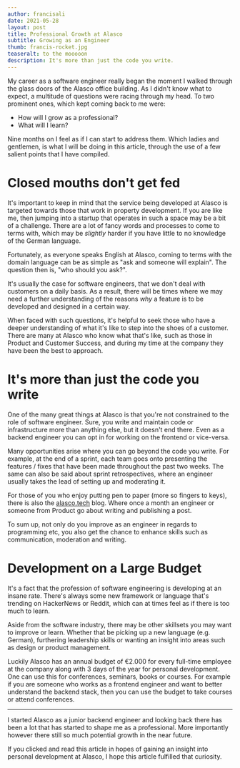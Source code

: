 ```yaml
---
author: francisali
date: 2021-05-28
layout: post
title: Professional Growth at Alasco
subtitle: Growing as an Engineer
thumb: francis-rocket.jpg
teaseralt: to the mooooon
description: It's more than just the code you write.
---
```


My career as a software engineer really began the moment I walked through the glass doors of the Alasco office building. As I didn't know what to expect, a multitude of questions were racing through my head. To two prominent ones, which kept coming back to me were:

- How will I grow as a professional?
- What will I learn?

Nine months on I feel as if I can start to address them. Which ladies and gentlemen, is what I will be doing in this article, through the use of a few salient points that I have compiled.

# Closed mouths don't get fed

It's important to keep in mind that the service being developed at Alasco is targeted towards those that work in property development. If you are like me, then jumping into a startup that operates in such a space may be a bit of a challenge. There are a lot of fancy words and processes to come to terms with, which may be _slightly_ harder if you have little to no knowledge of the German language.

Fortunately, as everyone speaks English at Alasco, coming to terms with the domain language can be as simple as "ask and someone will explain". The question then is, "who should you ask?".

It's usually the case for software engineers, that we don't deal with customers on a daily basis. As a result, there will be times where we may need a further understanding of the reasons _why_ a feature is to be developed and designed in a certain way.

When faced with such questions, it's helpful to seek those who have a deeper understanding of what it's like to step into the shoes of a customer. There are many at Alasco who know what that's like, such as those in Product and Customer Success, and during my time at the company they have been the best to approach.

# It's more than just the code you write

One of the many great things at Alasco is that you're not constrained to the role of software engineer. Sure, you write and maintain code or infrastructure more than anything else, but it doesn't end there. Even as a backend engineer you can opt in for working on the frontend or vice-versa.

Many opportunities arise where you can go beyond the code you write. For example, at the end of a sprint, each team goes onto presenting the features / fixes that have been made throughout the past two weeks. The same can also be said about sprint retrospectives, where an engineer usually takes the lead of setting up and moderating it.

For those of you who enjoy putting pen to paper (more so fingers to keys), there is also the [alasco.tech](http://alasco.tech) blog. Where once a month an engineer or someone from Product go about writing and publishing a post.

To sum up, not only do you improve as an engineer in regards to programming etc, you also get the chance to enhance skills such as communication, moderation and writing.

# Development on a Large Budget

It's a fact that the profession of software engineering is developing at an insane rate. There's always some new framework or language that's trending on HackerNews or Reddit, which can at times feel as if there is too much to learn.

Aside from the software industry, there may be other skillsets you may want to improve or learn. Whether that be picking up a new language (e.g. German), furthering leadership skills or wanting an insight into areas such as design or product management.

Luckily Alasco has an annual budget of €2.000 for every full-time employee at the company along with 3 days of the year for personal development. One can use this for conferences, seminars, books or courses. For example if you are someone who works as a frontend engineer and want to better understand the backend stack, then you can use the budget to take courses or attend conferences.

---

I started Alasco as a junior backend engineer and looking back there has been a lot that has started to shape me as a professional. More importantly however there still so much potential growth in the near future.

If you clicked and read this article in hopes of gaining an insight into personal development at Alasco, I hope this article fulfilled that curiosity.
